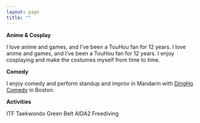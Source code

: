 ```yaml
---
layout: page
title: ""
---
```


**Anime & Cosplay**

I love anime and games, and I’ve been a TouHou fan for 12 years. I love anime and games, and I’ve been a TouHou fan for 12 years. I enjoy cosplaying and make the costumes myself from time to time.


**Comedy**

I enjoy comedy and perform standup and improv in Mandarin with [DingHo Comedy](https://www.eventbrite.com/o/dingho-comedy-33952860901) in Boston.


**Activities**

ITF Taekwondo Green Belt
AIDA2 Freediving
